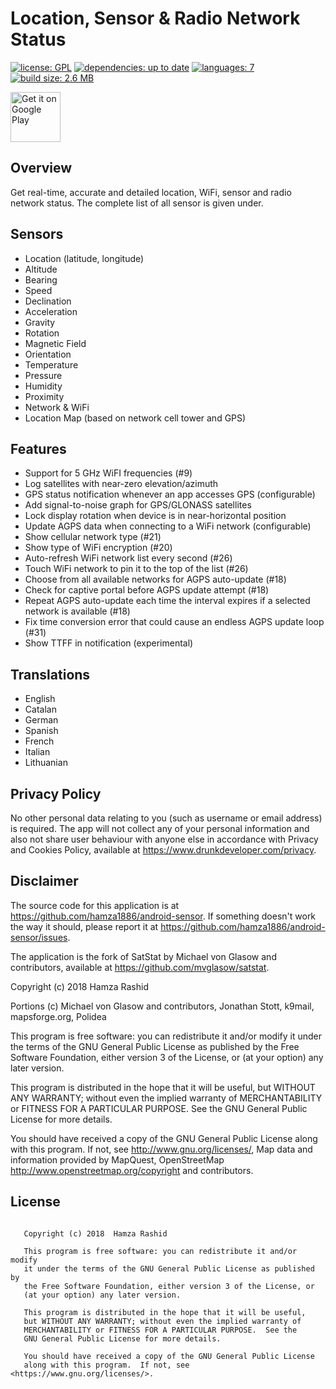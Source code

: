 # Location, Sensor & Radio Network Status

[![license: GPL](https://img.shields.io/badge/license-GPL-green.svg)](https://www.gnu.org/licenses/) 
[![dependencies: up to date](https://img.shields.io/badge/dependencies-up%20to%20date-brightgreen.svg)](https://img.shields.io/badge/dependencies-up%20to%20date-brightgreen.svg) 
[![languages: 7](https://img.shields.io/badge/languages-7-blue.svg)](https://img.shields.io/badge/languages-7-blue.svg) 
[![build size: 2.6 MB](https://img.shields.io/badge/build%20size-2.6%20MB-blue.svg)](https://img.shields.io/badge/build%20size-2.6%20MB-blue.svg) 
 
<a href="https://play.google.com/store/apps/details?id=com.drunkdeveloper.location.sensor.radio.network.wifi.status" target="_blank">
<img src="https://github.com/steverichey/google-play-badge-svg/blob/master/img/en_get.svg" alt="Get it on Google Play" height="80"/></a>

## Overview

Get real-time, accurate and detailed location, WiFi, sensor and radio network status. The complete list of all sensor is given under.

## Sensors

- Location (latitude, longitude)
- Altitude
- Bearing
- Speed
- Declination
- Acceleration
- Gravity
- Rotation
- Magnetic Field
- Orientation
- Temperature
- Pressure
- Humidity
- Proximity
- Network & WiFi
- Location Map (based on network cell tower and GPS)

## Features

- Support for 5 GHz WiFI frequencies (#9)
- Log satellites with near-zero elevation/azimuth
- GPS status notification whenever an app accesses GPS (configurable)
- Add signal-to-noise graph for GPS/GLONASS satellites
- Lock display rotation when device is in near-horizontal position
- Update AGPS data when connecting to a WiFi network (configurable)
- Show cellular network type (#21)
- Show type of WiFi encryption (#20)
- Auto-refresh WiFi network list every second (#26)
- Touch WiFi network to pin it to the top of the list (#26)
- Choose from all available networks for AGPS auto-update (#18)
- Check for captive portal before AGPS update attempt (#18)
- Repeat AGPS auto-update each time the interval expires if a selected network is available (#18)
- Fix time conversion error that could cause an endless AGPS update loop (#31)
- Show TTFF in notification (experimental)

## Translations

- English
- Catalan
- German
- Spanish
- French
- Italian
- Lithuanian

## Privacy Policy

No other personal data relating to you (such as username or email address) is required. The app will not collect any of your personal information and also not share user behaviour with anyone else in accordance with Privacy and Cookies Policy, available at https://www.drunkdeveloper.com/privacy.

## Disclaimer

The source code for this application is at https://github.com/hamza1886/android-sensor. If something doesn't work the way it should, please report it at https://github.com/hamza1886/android-sensor/issues.

The application is the fork of SatStat by Michael von Glasow and contributors, available at https://github.com/mvglasow/satstat. 

Copyright (c) 2018 Hamza Rashid

Portions (c) Michael von Glasow and contributors, Jonathan Stott, k9mail, mapsforge.org, Polidea

This program is free software: you can redistribute it and/or modify it under the terms of the GNU General Public License as published by the Free Software Foundation, either version 3 of the License, or (at your option) any later version.

This program is distributed in the hope that it will be useful, but WITHOUT ANY WARRANTY; without even the implied warranty of MERCHANTABILITY or FITNESS FOR A PARTICULAR PURPOSE. See the GNU General Public License for more details.

You should have received a copy of the GNU General Public License along with this program. If not, see http://www.gnu.org/licenses/, Map data and information provided by MapQuest, OpenStreetMap http://www.openstreetmap.org/copyright and contributors.

## License

```GNU General Public License (GPLv3)
   
   Copyright (c) 2018  Hamza Rashid
   
   This program is free software: you can redistribute it and/or modify
   it under the terms of the GNU General Public License as published by
   the Free Software Foundation, either version 3 of the License, or
   (at your option) any later version.

   This program is distributed in the hope that it will be useful,
   but WITHOUT ANY WARRANTY; without even the implied warranty of
   MERCHANTABILITY or FITNESS FOR A PARTICULAR PURPOSE.  See the
   GNU General Public License for more details.

   You should have received a copy of the GNU General Public License
   along with this program.  If not, see <https://www.gnu.org/licenses/>.
```
